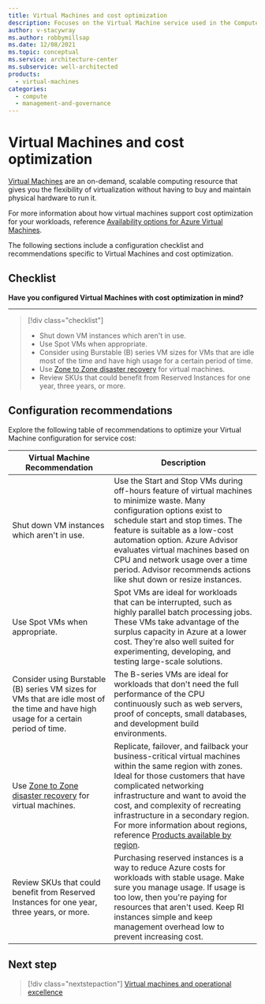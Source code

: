 ```yaml
---
title: Virtual Machines and cost optimization
description: Focuses on the Virtual Machine service used in the Compute solution to provide best-practice and configuration recommendations related to cost optimization.
author: v-stacywray
ms.author: robbymillsap
ms.date: 12/08/2021
ms.topic: conceptual
ms.service: architecture-center
ms.subservice: well-architected
products:
  - virtual-machines
categories:
  - compute
  - management-and-governance
---
```


# Virtual Machines and cost optimization

[Virtual Machines](/azure/virtual-machines/) are an on-demand, scalable computing resource that gives you the flexibility of virtualization without having to buy and maintain physical hardware to run it.

For more information about how virtual machines support cost optimization for your workloads, reference [Availability options for Azure Virtual Machines](/azure/virtual-machines/availability).

The following sections include a configuration checklist and recommendations specific to Virtual Machines and cost optimization.

## Checklist

**Have you configured Virtual Machines with cost optimization in mind?**
***
> [!div class="checklist"]
> - Shut down VM instances which aren't in use.
> - Use Spot VMs when appropriate.
> - Consider using Burstable (B) series VM sizes for VMs that are idle most of the time and have high usage for a certain period of time.
> - Use [Zone to Zone disaster recovery](/azure/site-recovery/azure-to-azure-how-to-enable-zone-to-zone-disaster-recovery) for virtual machines.
> - Review SKUs that could benefit from Reserved Instances for one year, three years, or more.

## Configuration recommendations

Explore the following table of recommendations to optimize your Virtual Machine configuration for service cost:

|Virtual Machine Recommendation|Description|
|------------------------------|-----------|
|Shut down VM instances which aren't in use.|Use the Start and Stop VMs during off-hours feature of virtual machines to minimize waste. Many configuration options exist to schedule start and stop times. The feature is suitable as a low-cost automation option. Azure Advisor evaluates virtual machines based on CPU and network usage over a time period. Advisor recommends actions like shut down or resize instances.|
|Use Spot VMs when appropriate.|Spot VMs are ideal for workloads that can be interrupted, such as highly parallel batch processing jobs. These VMs take advantage of the surplus capacity in Azure at a lower cost. They're also well suited for experimenting, developing, and testing large-scale solutions.|
|Consider using Burstable (B) series VM sizes for VMs that are idle most of the time and have high usage for a certain period of time.|The B-series VMs are ideal for workloads that don't need the full performance of the CPU continuously such as web servers, proof of concepts, small databases, and development build environments.|
|Use [Zone to Zone disaster recovery](/azure/site-recovery/azure-to-azure-how-to-enable-zone-to-zone-disaster-recovery) for virtual machines.| Replicate, failover, and failback your business-critical virtual machines within the same region with zones. Ideal for those customers that have complicated networking infrastructure and want to avoid the cost, and complexity of recreating infrastructure in a secondary region. For more information about regions, reference [Products available by region](https://azure.microsoft.com/global-infrastructure/services/).|
|Review SKUs that could benefit from Reserved Instances for one year, three years, or more.|Purchasing reserved instances is a way to reduce Azure costs for workloads with stable usage. Make sure you manage usage. If usage is too low, then you're paying for resources that aren't used. Keep RI instances simple and keep management overhead low to prevent increasing cost.|

## Next step

> [!div class="nextstepaction"]
> [Virtual machines and operational excellence](./operational-excellence.md)
